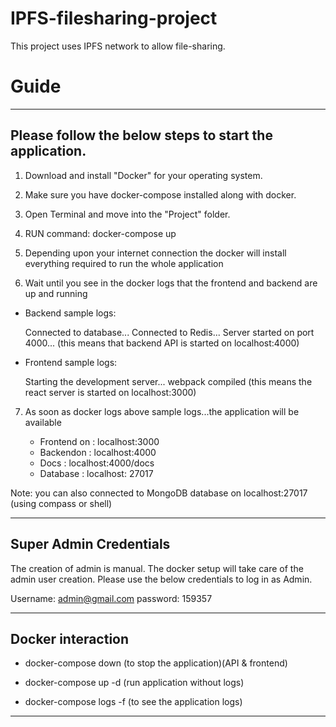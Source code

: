 # IPFS-filesharing-project

This project uses IPFS network to allow file-sharing.

# Guide

---

## Please follow the below steps to start the application.

1. Download and install "Docker" for your operating system.

2. Make sure you have docker-compose installed along with docker.

3. Open Terminal and move into the "Project" folder.

4. RUN command: docker-compose up

5. Depending upon your internet connection the docker will install everything required to run the whole application

6. Wait until you see in the docker logs that the frontend and backend are up and running

- Backend sample logs:

  Connected to database...
  Connected to Redis...
  Server started on port 4000... (this means that backend API is started on localhost:4000)

- Frontend sample logs:

  Starting the development server...
  webpack compiled (this means the react server is started on localhost:3000)

7. As soon as docker logs above sample logs...the application will be available

   - Frontend on : localhost:3000
   - Backendon : localhost:4000
   - Docs : localhost:4000/docs
   - Database : localhost: 27017

Note: you can also connected to MongoDB database on localhost:27017 (using compass or shell)

---

## Super Admin Credentials

The creation of admin is manual. The docker setup will take care of the admin user creation. Please use the below credentials to log in as Admin.

Username: admin@gmail.com
password: 159357

---

## Docker interaction

- docker-compose down (to stop the application)(API & frontend)

- docker-compose up -d (run application without logs)
- docker-compose logs -f (to see the application logs)

---
